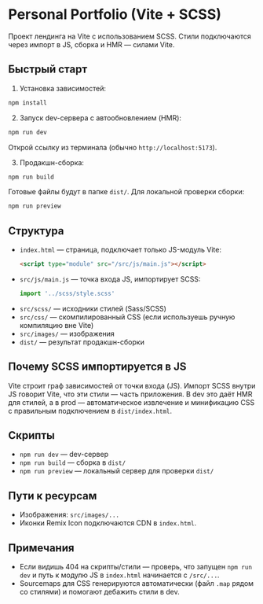 # Personal Portfolio (Vite + SCSS)

Проект лендинга на Vite с использованием SCSS. Стили подключаются через импорт в JS, сборка и HMR — силами Vite.

## Быстрый старт

1) Установка зависимостей:
```bash
npm install
```

2) Запуск dev-сервера с автообновлением (HMR):
```bash
npm run dev
```
Открой ссылку из терминала (обычно `http://localhost:5173`).

3) Продакшн-сборка:
```bash
npm run build
```
Готовые файлы будут в папке `dist/`. Для локальной проверки сборки:
```bash
npm run preview
```

## Структура

- `index.html` — страница, подключает только JS-модуль Vite:
  ```html
  <script type="module" src="/src/js/main.js"></script>
  ```
- `src/js/main.js` — точка входа JS, импортирует SCSS:
  ```js
  import '../scss/style.scss'
  ```
- `src/scss/` — исходники стилей (Sass/SCSS)
- `src/css/` — скомпилированный CSS (если используешь ручную компиляцию вне Vite)
- `src/images/` — изображения
- `dist/` — результат продакшн-сборки

## Почему SCSS импортируется в JS
Vite строит граф зависимостей от точки входа (JS). Импорт SCSS внутри JS говорит Vite, что эти стили — часть приложения. В dev это даёт HMR для стилей, а в prod — автоматическое извлечение и минификацию CSS с правильным подключением в `dist/index.html`.

## Скрипты

- `npm run dev` — dev-сервер
- `npm run build` — сборка в `dist/`
- `npm run preview` — локальный сервер для проверки `dist/`

## Пути к ресурсам

- Изображения: `src/images/...`
- Иконки Remix Icon подключаются CDN в `index.html`.

## Примечания

- Если видишь 404 на скрипты/стили — проверь, что запущен `npm run dev` и путь к модулю JS в `index.html` начинается с `/src/...`.
- Sourcemaps для CSS генерируются автоматически (файл `.map` рядом со стилями) и помогают дебажить стили в dev.

